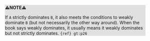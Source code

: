 <div style="margin:2em; background-color: #e0e0e0;">

<strong>⚠️NOTE️️️⚠️</strong>

If `A` strictly dominates `B`, it also meets the conditions to weakly dominate `B` (but not necessarily the other way around). When the book says weakly dominates, it usually means it weakly dominates but not strictly dominates. `{ref} gt:p26`
</div>

